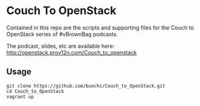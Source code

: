 # Couch To OpenStack

Contained in this repo are the scripts and supporting files for the Couch to OpenStack series of #vBrownBag podcasts.

The podcast, slides, etc are available here: http://openstack.prov12n.com/Couch_to_openstack

## Usage

	git clone https://github.com/bunchc/Couch_to_OpenStack.git
	cd Couch_to_OpenStack
	vagrant up

